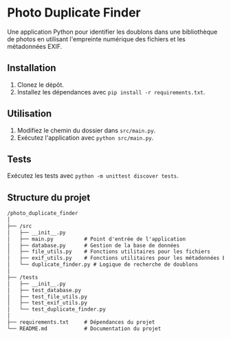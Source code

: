 # Photo Duplicate Finder

Une application Python pour identifier les doublons dans une bibliothèque de photos en utilisant l'empreinte numérique des fichiers et les métadonnées EXIF.

## Installation

1. Clonez le dépôt.
2. Installez les dépendances avec `pip install -r requirements.txt`.

## Utilisation

1. Modifiez le chemin du dossier dans `src/main.py`.
2. Exécutez l'application avec `python src/main.py`.

## Tests

Exécutez les tests avec `python -m unittest discover tests`.

## Structure du projet

```txt
/photo_duplicate_finder
│
├── /src
│   ├── __init__.py
│   ├── main.py          # Point d'entrée de l'application
│   ├── database.py      # Gestion de la base de données
│   ├── file_utils.py    # Fonctions utilitaires pour les fichiers
│   ├── exif_utils.py    # Fonctions utilitaires pour les métadonnées EXIF
│   └── duplicate_finder.py # Logique de recherche de doublons
│
├── /tests
│   ├── __init__.py
│   ├── test_database.py
│   ├── test_file_utils.py
│   ├── test_exif_utils.py
│   └── test_duplicate_finder.py
│
├── requirements.txt     # Dépendances du projet
└── README.md            # Documentation du projet
```
